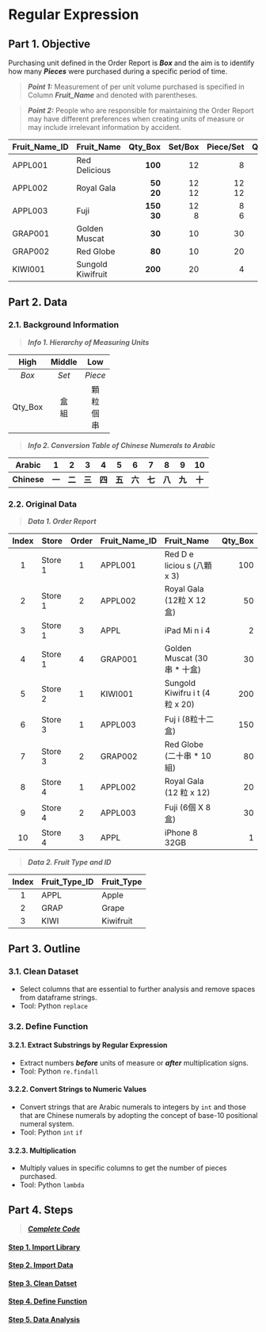# Regular Expression
## Part 1. Objective
Purchasing unit defined in the Order Report is ***Box*** and the aim is to identify how many ***Pieces*** were purchased during a specific period of time.
> **_Point 1:_** Measurement of per unit volume purchased is specified in Column ***Fruit_Name*** and denoted with parentheses.

> **_Point 2:_** People who are responsible for maintaining the Order Report may have different preferences when creating units of measure or may include irrelevant information by accident.   

| Fruit_Name_ID | Fruit_Name        | Qty_Box       | Set/Box  | Piece/Set | Qty_Piece   |
| :---          | :---              | ---:          | ---:     | ---:      | ---:        |
| APPL001	      | Red Delicious     |	**100**       | 12       | 8         | **9,600**   |
| APPL002	      | Royal Gala	      | **50<br>20**  | 12<br>12 | 12<br>12  | **10,080**  |
| APPL003	      | Fuji	            | **150<br>30** | 12<br>8  | 8<br>6    | **15,840**  |
| GRAP001	      | Golden Muscat	    | **30**        | 10       | 30        | **9,000**   |
| GRAP002	      | Red Globe         |	**80**        | 10       | 20        | **16,000**  |
| KIWI001	      | Sungold Kiwifruit |	**200**       | 20       | 4         | **16,000**  |

## Part 2. Data
### 2.1. Background Information
> ***Info 1. Hierarchy of Measuring Units***

| High    | Middle   | Low                 |
| :---:   | :---:    | :---:               |
| *Box*   | *Set*    | *Piece*             |
| Qty_Box | 盒<br>組 | 顆<br>粒<br>個<br>串 |

> ***Info 2. Conversion Table of Chinese Numerals to Arabic***

| Arabic  | 1 | 2 | 3 | 4 | 5 | 6 | 7 | 8 | 9 | 10 |
| :---: | :---: | :---: | :---: | :---: | :---: | :---: | :---: | :---: | :---: | :---: |
| **Chinese** | **一** | **二** | **三** | **四** | **五** | **六** | **七** | **八** | **九** | **十** |

### 2.2. Original Data
> ***Data 1. Order Report***

| Index  | Store   | Order | Fruit_Name_ID | Fruit_Name                      | Qty_Box |  
| :---:  | ---     | :---: | :---          | :---                            | ---:    | 
|      1 | Store 1 |     1 | APPL001       | Red D e liciou s (八顆 x 3)      |  100    | 
|      2 | Store 1 |     2 | APPL002       | Royal Gala (12粒 X 12盒)         |   50    |
|      3 | Store 1 |     3 | APPL          | iPad Mi n i 4                   |   2     | 
|      4 | Store 1 |     4 | GRAP001       | Golden Muscat (30串 * 十盒)      |   30    | 
|      5 | Store 2 |     1 | KIWI001       | Sungold Kiwifru i t (4粒 x 20)   |  200    |  
|      6 | Store 3 |     1 | APPL003       | Fuj i (8粒十二盒)                |  150    | 
|      7 | Store 3 |     2 | GRAP002       | Red Globe (二十串 * 10 組)       |   80    | 
|      8 | Store 4 |     1 | APPL002       | Royal Gala (12  粒 x 12)         |   20    |  
|      9 | Store 4 |     2 | APPL003       | Fuji (6個 X 8 盒)                |   30    |
|     10 | Store 4 |     3 | APPL          | iPhone 8 32GB                    |   1     | 

> ***Data 2. Fruit Type and ID***

| Index  | Fruit_Type_ID  | Fruit_Type | 
| :---:  | :---           | :---       | 
|      1 | APPL           | Apple      |
|      2 | GRAP           | Grape      |
|      3 | KIWI           | Kiwifruit  |

## Part 3. Outline
### 3.1. Clean Dataset
- Select columns that are essential to further analysis and remove spaces from dataframe strings.
- Tool: Python ```replace```
### 3.2. Define Function
#### 3.2.1. Extract Substrings by Regular Expression 
- Extract numbers ***before*** units of measure or ***after*** multiplication signs.
- Tool: Python ```re.findall```
#### 3.2.2. Convert Strings to Numeric Values
- Convert strings that are Arabic numerals to integers by ```int``` and those that are Chinese numerals by adopting the concept of base-10 positional numeral system.
- Tool: Python ```int``` ```if```
#### 3.2.3. Multiplication
- Multiply values in specific columns to get the number of pieces purchased.
- Tool: Python ```lambda```

## Part 4. Steps
> [***Complete Code***](https://github.com/lclh813/Regular_Expression/blob/master/6_CompleteCode.ipynb)
#### [Step 1. Import Library](https://github.com/lclh813/Regular_Expression/blob/master/1_ImportLibrary.ipynb)
#### [Step 2. Import Data](https://github.com/lclh813/Regular_Expression/blob/master/2_ImportData.ipynb)
#### [Step 3. Clean Datset](https://github.com/lclh813/Regular_Expression/blob/master/3_CleanDataset.ipynb)
#### [Step 4. Define Function](https://github.com/lclh813/Regular_Expression/blob/master/4_DefineFunction.ipynb)
#### [Step 5. Data Analysis](https://github.com/lclh813/Regular_Expression/blob/master/5_DataAnalysis.ipynb)
